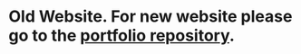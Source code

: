 # Old Website. For new website please go to the [portfolio repository](https://www.github.com/arminapr/portfolio).
